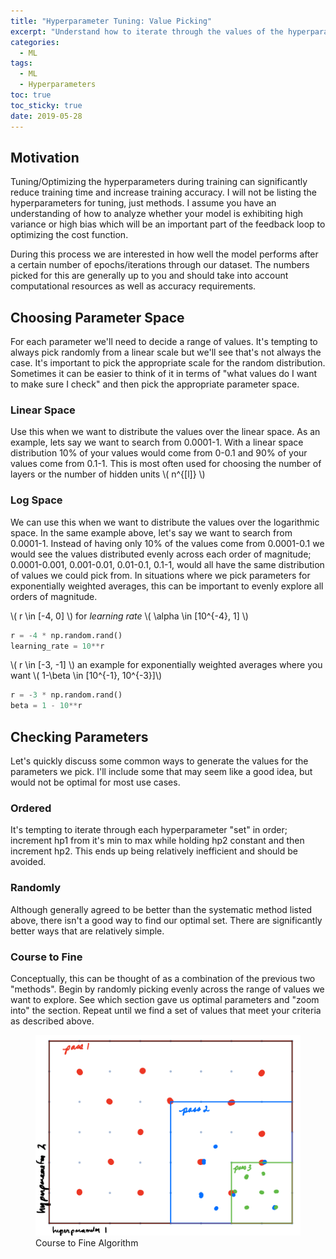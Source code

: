 ```yaml
---
title: "Hyperparameter Tuning: Value Picking" 
excerpt: "Understand how to iterate through the values of the hyperparameters when tuning a Machine Learning algorithm can make all the difference when it comes quickly training a high accuracy model"
categories:
  - ML
tags:
  - ML
  - Hyperparameters
toc: true
toc_sticky: true
date: 2019-05-28
---
```

<script id="MathJax-script" async src="https://cdnjs.cloudflare.com/ajax/libs/mathjax/2.7.7/MathJax.js?config=TeX-MML-AM_CHTML"></script>
<script async src="https://unpkg.com/mermaid@8.6.4/dist/mermaid.min.js"></script>

## Motivation
Tuning/Optimizing the hyperparameters during training can significantly reduce training time and increase training accuracy. I will not be listing the hyperparameters for tuning, just methods. I assume you have an understanding of how to analyze whether your model is exhibiting high variance or high bias which will be an important part of the feedback loop to optimizing the cost function.

During this process we are interested in how well the model performs after a certain number of epochs/iterations through our dataset. The numbers picked for this are generally up to you and should take into account computational resources as well as accuracy requirements.

## Choosing Parameter Space
For each parameter we'll need to decide a range of values. It's tempting to always pick randomly from a linear scale but we'll see that's not always the case. It's important to pick the appropriate scale for the random distribution. Sometimes it can be easier to think of it in terms of "what values do I want to make sure I check" and then pick the appropriate parameter space.

### Linear Space
Use this when we want to distribute the values over the linear space. As an example, lets say we want to search from 0.0001-1. With a linear space distribution 10% of your values would come from 0-0.1 and 90% of your values come from 0.1-1. This is most often used for choosing the number of layers or the number of hidden units \\( n^{[l]} \\)

### Log Space
We can use this when we want to distribute the values over the logarithmic space. In the same example above, let's say we want to search from 0.0001-1. Instead of having only 10% of the values come from 0.0001-0.1 we would see the values distributed evenly across each order of magnitude; 0.0001-0.001, 0.001-0.01, 0.01-0.1, 0.1-1, would all have the same distribution of values we could pick from. In situations where we pick parameters for exponentially weighted averages, this can be important to evenly explore all orders of magnitude.

\\( r \in [-4, 0] \\) for *learning rate* \\( \alpha \in [10^{-4}, 1] \\)
```python
r = -4 * np.random.rand()
learning_rate = 10**r
```

\\( r \in [-3, -1] \\) an example for exponentially weighted averages where you want \\( 1-\beta \in [10^{-1}, 10^{-3}]\\)
```python
r = -3 * np.random.rand()
beta = 1 - 10**r
```
## Checking Parameters
Let's quickly discuss some common ways to generate the values for the parameters we pick. I'll include some that may seem like a good idea, but would not be optimal for most use cases.

### Ordered
It's tempting to iterate through each hyperparameter "set" in order; increment hp1 from it's min to max while holding hp2 constant and then increment hp2. This ends up being relatively inefficient and should be avoided.

### Randomly
Although generally agreed to be better than the systematic method listed above, there isn't a good way to find our optimal set. There are significantly better ways that are relatively simple.

### Course to Fine
Conceptually, this can be thought of as a combination of the previous two "methods". Begin by randomly picking evenly across the range of values we want to explore. See which section gave us optimal parameters and "zoom into" the section. Repeat until we find a set of values that meet your criteria as described above.
<figure>
	<img src="/assets/posts/hyperparameter-tuning-optimization/course-to-fine.png">
	<figcaption>Course to Fine Algorithm</figcaption>
</figure>
